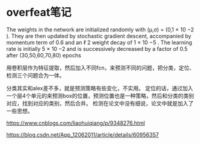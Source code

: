 # overfeat笔记

 The weights in the network are initialized randomly with (µ,σ) = (0,1 × 10 −2 ). They are then updated by stochastic gradient descent, accompanied by momentum term of 0.6 and an ℓ 2 weight decay of 1 × 10 −5 . The learning rate is initially 5 × 10 −2 and is successively decreased by a factor of 0.5 after (30,50,60,70,80) epochs
 
用卷积层作为特征提取，然后加入不同fcn，来预测不同的问题，把分类，定位、检测三个问题合为一体。

分类其实和alex差不多，就是预测策略有些变化，不实用。
定位的话，通过加入一个层4个单元的来预测box的位置，预测位置也是一种策略，然后和分类的类别对应，找到对应的类别，然后合并。
检测在论文中没有细说，论文中就是加入了一些思想。

https://www.cnblogs.com/liaohuiqiang/p/9348276.html

https://blog.csdn.net/App_12062011/article/details/60956357